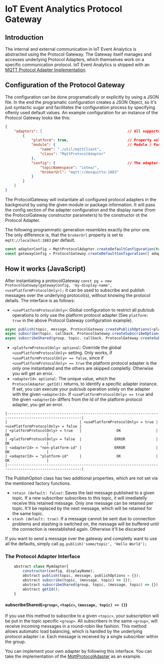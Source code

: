 # IoT Event Analytics Protocol Gateway

## Introduction

The internal and external communication in IoT Event Analytics is abstracted using the Protocol Gateway. The Gateway itself manages and accesses underlying Protocol Adapters, which themselves work on a specific communication protocol. IoT Event Analytics is shipped with an [MQTT Protocol Adapter Implementation](../../src/core/util/mqttClient.js).

## Configuration of the Protocol Gateway

The configuration can be done programatically or explicitly by using a JSON file. In the end the programatic configuration creates a JSON Object, so it's just syntactic sugar and facilitates the configuration process by specifying oftenly used default values. An example configuration for an instance of the Protocol Gateway looks like this:

```json
{
    "adapters": [                                       // All supported protocol adapters are configured in this list
        {
            "platform": true,                           // Property only evaluated in the IoT Event Analytics platform, since it specifies the communication protocol used internally. Only one protocol adapter is allowed to be flagged as being the platform protocol
            "module": {                                 // Module / Package configuration i.e. where to load what. Class is optional, if the file has a default or non-named export in NodeJS. Note, that in Python the package delimiter is a dot i.e. the package path, in node it's the actual module path in the file system.
                "name": "./util/mqttClient",
                "class": "MqttProtocolAdapter"
            },
            "config": {                                 // The adapter configuration, if needed. This holds the adapter specific configuration
                "topicNamespace": "iotea/",
                "brokerUrl": "mqtt://mosquitto:1883"
            }
        }
    ]
}
```

The ProtocolGateway will instantiate all configured protocol adapters in the background by using the given module or package information. It will pass the config section of the adapter configuration and the display name (from the ProtocolGateway constructor parameters) to the constructor ot the Protocol Adapter.

The following programmatic generation resembles exactly the prior one. The only difference is, that the `brokerUrl` property is set to `mqtt://localhost:1883` per default.

```javascript
const adapterConfig = MqttProtocolAdapter.createDefaultConfiguration(true);
const gatewayConfig = ProtocolGateway.createDefaultConfiguration([ adapterConfig ]);
```

## How it works (JavaScript)

After instantiating a protocolGateway `const pg = new ProtocolGateway(gatewayConfig, 'my-display-name', <usePlatformProtocolOnly>);` it can be used to subscribe and publish messages over the underlying protocol(s), without knowing the protocol details. The interface is as follows:

- `<usePlatformProtocolOnly>`: Global configuration to restrict all pub/sub operations to only use the platform protocol adapter (See `platform: true` in the above Protocol Gateway configuration example).

```javascript
async publish(topic, message, ProtocolGateway.createPublishOptions(<platformProtocolOnly>, <adapterId>));
async subscribe(topic, callback, ProtocolGateway.createSubscribeOptions(<platformProtocolOnly>, <adapterId>));
async subscribeShared(group, topic, callback, ProtocolGateway.createSubscribeOptions(<platformProtocolOnly>, <adapterId>));
```

- `<platformProtocolOnly> optional`: Override the global `<usePlatformProtocolOnly>` setting. Only works, if `<usePlatformProtocolOnly> == false`, since if `<usePlatformProtocolOnly> == true` the platform protocol adapter is the only one instantiated and the others are skipped completly. Otherwise you will get an error.
- `<adapterId> optional`: The unique value, which the `ProtocolAdapter.getId()` returns, to identify a specific adapter instance. If set, you can execute your pub/sub operation solely on the adapter with the given `<adapterId>`. If `<usePlatformProtocolOnly> == true` and the given `<adapterId>` differs from the Id of the platform protocol adapter, you get an error.

```text
|--------------------------------------------------------------------------------------------------------|
|                                 | <usePlatformProtocolOnly> = true | <usePlatformProtocolOnly> = false |
| <platformProtocolOnly> = true   |                OK                |                OK                 |
| <platformProtocolOnly> = false  |               ERROR              |                OK                 |
| <adapterId> = "non-platform-id" |               ERROR              |                OK                 |
| <adapterId> = "platform-id"     |                OK                |                OK                 |
|--------------------------------------------------------------------------------------------------------|
```

The PublishOption class has two additional properties, which are not set via the mentioned factory functions.

- `retain (default: false)`: Saves the last message published to a given topic. If a new subscriber subscribes to this topic, it will imediatelly receive this retained message. Only one message can be retained per topic. It'll be replaced by the next message, which will be retained for the same topic.
- `stash (default: true)`: If a message cannot be sent due to connection problems and stashing is switched on, the message will be buffered until the connection is reestablished again. Otherwise it'll be discarded

If you want to send a message over the gateway and completly want to use all the defaults, simply call `pg.publish('some/topic', 'Hello World');`

### The Protocol Adapter Interface

```javascript
    abstract class MyAdapter{
        constructor(config, displayName);
        abstract publish(topic, message, publishOptions = {});
        abstract subscribe(topic, (message, topic) => {});
        abstract subscribeShared(group, topic, (message, topic) => {});
        abstract getId();
    }
```

#### subscribeShared(`<group>`, `<topic>`, `(message, topic) => {}`)

If you use this method to subscribe to a given `<topic>`, your subscription will be put in the topic specific `<group>`. All subscribers in the same `<group>`, will receive incoming messages in a round-robin like fashion. This method allows automatic load balancing, which is handled by the underlying protocol adapter i.e. Each message is received by a single subscriber within the group.

You can implement your own adapter by following this interface. You can take the implementation of the [MqttProtocolAdapter](../../src/core/util/mqttClient.js) as an example.
